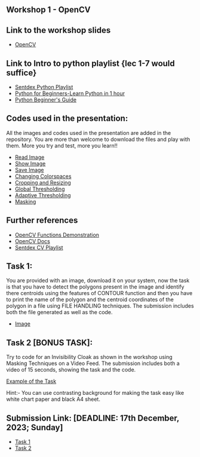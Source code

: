 ## Workshop 1 - OpenCV

## Link to the workshop slides
- [OpenCV](https://docs.google.com/presentation/d/1hrVRDUTWKF5IjQAbo1G6NIG1TVp25bNuBvw8BT7SoHU/edit?usp=sharing)

## Link to Intro to python playlist {lec 1-7 would suffice}
- [Sentdex Python Playlist](https://www.youtube.com/watch?v=eXBD2bB9-RA&list=PLQVvvaa0QuDeAams7fkdcwOGBpGdHpXln)
- [Python for Beginners-Learn Python in 1 hour](https://youtu.be/kqtD5dpn9C8?si=Vm-AFsbV97xW-7sL)
- [Python Beginner's Guide](https://wiki.python.org/moin/BeginnersGuide)

## Codes used in the presentation:
All the images and codes used in the presentation are added in the repository. You are more than welcome to download the files and play with them. More you try and test, more you learn!!
- [Read Image](https://github.com/Robotics-Club-IIT-BHU/Robotics-Winter-Camp-2023/blob/main/Workshop1_OpenCV/read_mage.py)
- [Show Image](https://github.com/Robotics-Club-IIT-BHU/Robotics-Winter-Camp-2023/blob/main/Workshop1_OpenCV/show_image.py)
- [Save Image](https://github.com/Robotics-Club-IIT-BHU/Robotics-Winter-Camp-2023/blob/main/Workshop1_OpenCV/save_image.py)
- [Changing Colorspaces](https://github.com/Robotics-Club-IIT-BHU/Robotics-Winter-Camp-2023/blob/main/Workshop1_OpenCV/changing_colorspaces.py)
- [Cropping and Resizing](https://github.com/Robotics-Club-IIT-BHU/Robotics-Winter-Camp-2023/blob/main/Workshop1_OpenCV/resize_crop.py)
- [Global Thresholding](https://github.com/Robotics-Club-IIT-BHU/Robotics-Winter-Camp-2023/blob/main/Workshop1_OpenCV/global_thresholding.py)
- [Adaptive Thresholding](https://github.com/Robotics-Club-IIT-BHU/Robotics-Winter-Camp-2023/blob/main/Workshop1_OpenCV/adaptive_thresholding.py)
- [Masking](https://github.com/Robotics-Club-IIT-BHU/Robotics-Winter-Camp-2023/blob/main/Workshop1_OpenCV/masking.py)

## Further references
- [OpenCV Functions Demonstration](https://github.com/ajitsingh98/Hands-on-with-OpenCV/blob/main/Hands-on-with-openCV.ipynb)
- [OpenCV Docs](https://docs.opencv.org/4.x/d2/d96/tutorial_py_table_of_contents_imgproc.html)
- [Sentdex CV Playlist](https://www.youtube.com/watch?v=Z78zbnLlPUA&list=PLQVvvaa0QuDdttJXlLtAJxJetJcqmqlQq)

## Task 1: 
You are provided with an image, download it on your system, now the task is that you have to detect the polygons present in the image and identify there centroids using the features of CONTOUR function and then you have to print the name of the polygon and the centroid coordinates of the polygon in a file using FILE HANDLING techniques. The submission includes both the file generated as well as the code.
- [Image](https://github.com/Robotics-Club-IIT-BHU/Robotics-Winter-Camp-2023/blob/main/Workshop1_OpenCV/images/image.jpeg)

## Task 2 [BONUS TASK]: 
Try to code for an Invisibility Cloak as shown in the workshop using Masking Techniques on a Video Feed. The submission includes both a video of 15 seconds, showing the task and the code.

[Example of the Task](https://drive.google.com/file/d/15mhOSm9QPTaox_V3csLHBd3pmsReziKN/view?usp=sharing)

Hint:- You can use contrasting background for making the task easy like white chart paper and black A4 sheet.

## Submission Link: [DEADLINE: 17th December, 2023; Sunday]
- [Task 1](https://forms.gle/2XhE83JM1QmuRtDK6)
- [Task 2](https://forms.gle/X6bJdvJo6rvNtnZ59)
